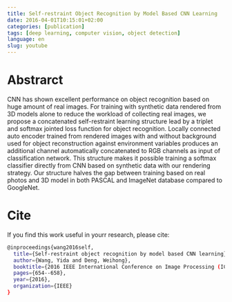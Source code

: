 ```yaml
---
title: Self-restraint Object Recognition by Model Based CNN Learning
date: 2016-04-01T10:15:01+02:00
categories: [publication]
tags: [deep learning, computer vision, object detection]
language: en
slug: youtube
---
```


# Abstrarct

CNN has shown excellent performance on object recognition based on huge amount of real images. For training with synthetic data rendered from 3D models alone to reduce the workload of collecting real images, we propose a concatenated self-restraint learning structure lead by a triplet and softmax jointed loss function for object recognition. Locally connected auto encoder trained from rendered images with and without background used for object reconstruction against environment variables produces an additional channel automatically concatenated to RGB channels as input of classification network. This structure makes it possible training a softmax classifier directly from CNN based on synthetic data with our rendering strategy. Our structure halves the gap between training based on real photos and 3D model in both PASCAL and ImageNet database compared to GoogleNet.

# Cite

If you find this work useful in yourr research, please cite:

```bash
@inproceedings{wang2016self,
  title={Self-restraint object recognition by model based CNN learning},
  author={Wang, Yida and Deng, Weihong},
  booktitle={2016 IEEE International Conference on Image Processing (ICIP)},
  pages={654--658},
  year={2016},
  organization={IEEE}
}
```
